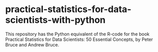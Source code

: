 # practical-statistics-for-data-scientists-with-python
This repository has the Python equivalent of the R-code for the book Practical Statistics for Data Scientists: 50 Essential Concepts, by Peter Bruce and Andrew Bruce.
